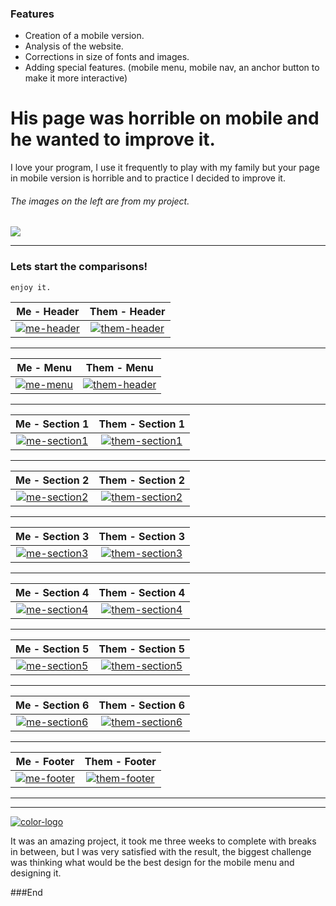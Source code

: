 ### Features
- Creation of a mobile version.
- Analysis of the website.
- Corrections in size of fonts and images.
- Adding special features. (mobile menu, mobile nav, an anchor button to make it more interactive)





# His page was horrible on mobile and he wanted to improve it.
I love your program, I use it frequently to play with my family but your page in mobile version is horrible and to practice I decided to improve it.

###### The images on the left are from my project.
![](https://www.vpn.net/Content/Images/hamachi-small.png)

------------



### Lets start the comparisons!
	enjoy it.


|       Me - Header       |       Them - Header       |
| :-----------------------------: | :-----------------------------: |
| <a href="https://imgbb.com/"><img src="https://i.ibb.co/xmmHthZ/me-header.png" alt="me-header" border="0" /></a> | <a href="https://imgbb.com/"><img src="https://i.ibb.co/0hVfWXC/them-header.png" alt="them-header" border="0" /></a> |

------------

|       Me - Menu       |       Them - Menu       |
| :-----------------------------: | :-----------------------------: |
| <a href="https://imgbb.com/"><img src="https://i.ibb.co/VQqdbzR/me-menu.png" alt="me-menu" border="0" /></a> | <a href="https://imgbb.com/"><img src="https://i.ibb.co/0hVfWXC/them-header.png" alt="them-header" border="0" /></a> |

------------

|       Me - Section 1       |       Them - Section 1       |
| :-----------------------------: | :-----------------------------: |
| <a href="https://imgbb.com/"><img src="https://i.ibb.co/sFP0pTq/me-section1.png" alt="me-section1" border="0" /></a> | <a href="https://imgbb.com/"><a href="https://imgbb.com/"><img src="https://i.ibb.co/ynjRrSq/them-section1.png" alt="them-section1" border="0" /></a> |

------------

|       Me - Section 2       |       Them - Section 2       |
| :-----------------------------: | :-----------------------------: |
| <a href="https://imgbb.com/"><img src="https://i.ibb.co/HF1JHnW/me-section2.png" alt="me-section2" border="0" /></a> | <a href="https://imgbb.com/"><img src="https://i.ibb.co/Ny2DTQ0/them-section2.png" alt="them-section2" border="0" /></a> |

------------

|       Me - Section 3       |       Them - Section 3       |
| :-----------------------------: | :-----------------------------: |
| <a href="https://imgbb.com/"><img src="https://i.ibb.co/4NdCZj6/me-section3.png" alt="me-section3" border="0" /></a> | <a href="https://imgbb.com/"><img src="https://i.ibb.co/hRR558c/them-section3.png" alt="them-section3" border="0" /></a> |

------------

|       Me - Section 4       |       Them - Section 4       |
| :-----------------------------: | :-----------------------------: |
| <a href="https://imgbb.com/"><img src="https://i.ibb.co/tXKhYjs/me-section4.png" alt="me-section4" border="0" /></a> | <a href="https://imgbb.com/"><img src="https://i.ibb.co/nsZf9NJ/them-section4.png" alt="them-section4" border="0" /></a>|

------------

|       Me - Section 5       |       Them - Section 5       |
| :-----------------------------: | :-----------------------------: |
| <a href="https://imgbb.com/"><img src="https://i.ibb.co/DLJ4kDf/me-section5.png" alt="me-section5" border="0" /></a> | <a href="https://imgbb.com/"><img src="https://i.ibb.co/Y75h8x0/them-section5.png" alt="them-section5" border="0" /></a> |

------------

|       Me - Section 6       |       Them - Section 6       |
| :-----------------------------: | :-----------------------------: |
| <a href="https://imgbb.com/"><img src="https://i.ibb.co/MGhY61Q/me-section6.png" alt="me-section6" border="0" /></a> | <a href="https://imgbb.com/"><img src="https://i.ibb.co/f9sWhx5/them-section6.png" alt="them-section6" border="0" /></a> |


------------

|       Me - Footer       |       Them - Footer       |
| :-----------------------------: | :-----------------------------: |
| <a href="https://imgbb.com/"><img src="https://i.ibb.co/58VKQ4h/me-footer.png" alt="me-footer" border="0" /></a> | <a href="https://imgbb.com/"><img src="https://i.ibb.co/m56Z0T9/them-footer.png" alt="them-footer" border="0" /></a> |


------------


------------


<a href="https://imgbb.com/"><img src="https://i.ibb.co/LdsHdk0/color-logo.png" alt="color-logo" border="0" /></a>

It was an amazing project, it took me three weeks to complete with breaks in between, but I was very satisfied with the result, the biggest challenge was thinking what would be the best design for the mobile menu and designing it.


###End